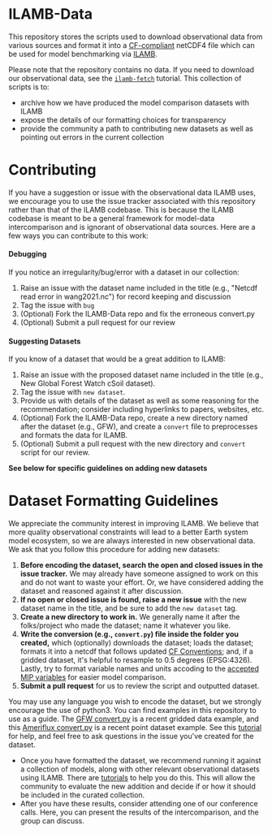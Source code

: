 ILAMB-Data
==========

This repository stores the scripts used to download observational data from various sources and format it into a [CF-compliant](http://cfconventions.org/) netCDF4 file which can be used for model benchmarking via [ILAMB](https://github.com/rubisco-sfa/ILAMB).

Please note that the repository contains no data. If you need to download our observational data, see the [`ilamb-fetch`](https://www.ilamb.org/doc/ilamb_fetch.html) tutorial. This collection of scripts is to:

* archive how we have produced the model comparison datasets with ILAMB
* expose the details of our formatting choices for transparency
* provide the community a path to contributing new datasets as well as pointing out errors in the current collection

Contributing
============

If you have a suggestion or issue with the observational data ILAMB uses, we encourage you to use the issue tracker associated with this repository rather than that of the ILAMB codebase. This is because the ILAMB codebase is meant to be a general framework for model-data intercomparison and is ignorant of observational data sources. Here are a few ways you can contribute to this work:

#### Debugging
If you notice an irregularity/bug/error with a dataset in our collection: 
1. Raise an issue with the dataset name included in the title (e.g., "Netcdf read error in wang2021.nc") for record keeping and discussion
2. Tag the issue with `bug`
3. (Optional) Fork the ILAMB-Data repo and fix the erroneous convert.py
4. (Optional) Submit a pull request for our review

#### Suggesting Datasets
If you know of a dataset that would be a great addition to ILAMB:
1. Raise an issue with the proposed dataset name included in the title (e.g., New Global Forest Watch cSoil dataset).
2. Tag the issue with `new dataset`.
3. Provide us with details of the dataset as well as some reasoning for the recommendation; consider including hyperlinks to papers, websites, etc.
4. (Optional) Fork the ILAMB-Data repo, create a new directory named after the dataset (e.g., GFW), and create a `convert` file to preprocesses and formats the data for ILAMB.
5. (Optional) Submit a pull request with the new directory and `convert` script for our review.

**See below for specific guidelines on adding new datasets**

Dataset Formatting Guidelines
=============================

We appreciate the community interest in improving ILAMB. We believe that more quality observational constraints will lead to a better Earth system model ecosystem, so we are always interested in new observational data. We ask that you follow this procedure for adding new datasets:

1. **Before encoding the dataset, search the open and closed issues in the issue tracker.** We may already have someone assigned to work on this and do not want to waste your effort. Or, we have considered adding the dataset and reasoned against it after discussion.
2. **If no open or closed issue is found, raise a new issue** with the new dataset name in the title, and be sure to add the `new dataset` tag.
3. **Create a new directory to work in.** We generally name it after the folks/project who made the dataset; name it whatever you like.
4. **Write the conversion (e.g., `convert.py`) file inside the folder you created,** which (optionally) downloads the dataset; loads the dataset; formats it into a netcdf that follows updated [CF Conventions](https://cfconventions.org/Data/cf-conventions/cf-conventions-1.11/cf-conventions.html); and, if a gridded dataset, it's helpful to resample to 0.5 degrees (EPSG:4326). Lastly, try to format variable names and units accoding to the [accepted MIP variables](https://clipc-services.ceda.ac.uk/dreq/index/var.html) for easier model comparison.
5. **Submit a pull request** for us to review the script and outputted dataset.


You may use any language you wish to encode the dataset, but we strongly encourage the use of python3. You can find examples in this repository to use as a guide. The [GFW convert.py](https://github.com/rubisco-sfa/ILAMB-Data/blob/master/GFW/convert.py) is a recent gridded data example, and this [Ameriflux convert.py](https://github.com/rubisco-sfa/ILAMB-Data/blob/master/Ameriflux/Diurnal/AMFtoNetCDF4.py) is a recent point dataset example. See this [tutorial](https://www.ilamb.org/doc/format_data.html) for help, and feel free to ask questions in the issue you've created for the dataset.
* Once you have formatted the dataset, we recommend running it against a collection of models, along with other relevant observational datasets using ILAMB. There are [tutorials](https://www.ilamb.org/doc) to help you do this. This will allow the community to evaluate the new addition and decide if or how it should be included in the curated collection.
* After you have these results, consider attending one of our conference calls. Here, you can present the results of the intercomparison, and the group can discuss.